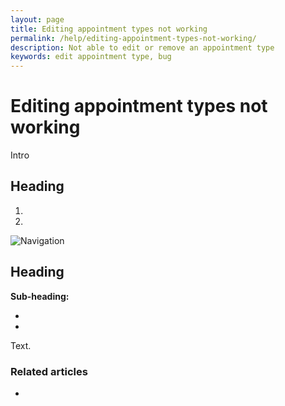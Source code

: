```yaml
---
layout: page
title: Editing appointment types not working
permalink: /help/editing-appointment-types-not-working/
description: Not able to edit or remove an appointment type
keywords: edit appointment type, bug
---
```


# Editing appointment types not working

Intro

## Heading

1.
2.

![Navigation](images/foldername/file.png)

## Heading

**Sub-heading:**

*
*

Text.

### Related articles

*
